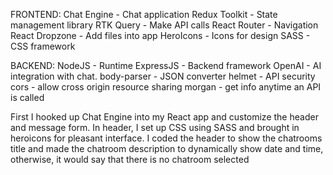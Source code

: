 FRONTEND:
Chat Engine - Chat application
Redux Toolkit - State management library
RTK Query - Make API calls
React Router - Navigation
React Dropzone - Add files into app
HeroIcons - Icons for design
SASS - CSS framework

BACKEND:
NodeJS - Runtime
ExpressJS - Backend framework
OpenAI - AI integration with chat.
body-parser - JSON converter
helmet - API security
cors - allow cross origin resource sharing
morgan - get info anytime an API is called

First I hooked up Chat Engine into my React app and customize the header and message form.
In header, I set up CSS using SASS and brought in heroicons for pleasant interface.
I coded the header to show the chatrooms title and made the chatroom description to dynamically show date and time, otherwise, it would say that there is no chatroom selected